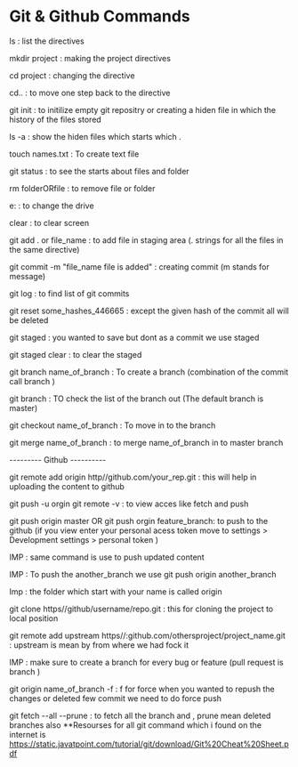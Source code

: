 # Git & Github Commands

ls : list the directives 

mkdir project : making the project directives

cd project : changing the directive

cd..  : to move one step back to the directive

git init : to initilize empty git repositry or creating a hiden file in which the history of the files stored

ls -a : show the hiden files which starts which .

touch names.txt : To create text file

git status : to see the starts about files and folder 

rm folderORfile : to remove file or folder

e:  : to change the drive 

clear : to clear screen

git add . or file_name  : to add file in staging area (. strings for all the files in the same directive)

git commit -m "file_name file is added" : creating commit (m stands for message)

git log : to find list of git commits

git reset some_hashes_446665  : except the given hash of the commit all will be deleted 

git staged : you wanted to save but dont as a commit we use staged 

git  staged clear : to clear the staged

git branch name_of_branch : To create a branch (combination of the commit call branch )

git branch  : TO check the list of the branch out (The default branch is master)

git checkout name_of_branch : To move in to the branch 

git merge name_of_branch : to merge name_of_branch in to master branch 


---------   Github    ----------

git remote add origin http//github.com/your_rep.git  : this will help in uploading the content to github

git push -u orgin
git remote -v  : to view acces like fetch and push 

git push origin master  OR git push orgin feature_branch: to push to the github (if you view enter your personal acess token move to settings > Development settings > personal token )

IMP : same command is use to push updated content 

IMP : To push the another_branch we use git push origin another_branch


Imp : the folder which start with your name is called origin 

git clone https//github/username/repo.git  : this for cloning the project to local position

git remote  add upstream https//:github.com/othersproject/project_name.git  : upstream is mean by from where we had fock it 

IMP : make sure to create a branch for every bug or feature (pull request is branch )

git origin name_of_branch -f : f for force when you wanted to repush the changes or deleted few commit we need to do force push

git fetch --all --prune  : to fetch all the branch and , prune mean deleted branches also
**Resourses for all git command which i found on the internet is 
https://static.javatpoint.com/tutorial/git/download/Git%20Cheat%20Sheet.pdf
